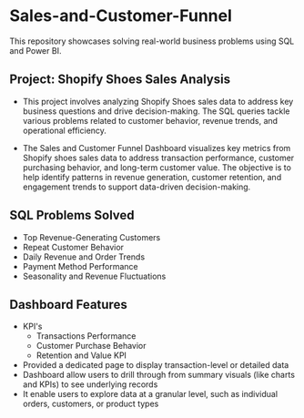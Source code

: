# Sales-and-Customer-Funnel

This repository showcases solving real-world business problems using SQL and Power BI.

## Project: Shopify Shoes Sales Analysis
- This project involves analyzing Shopify Shoes sales data to address key business questions and drive decision-making. The SQL queries tackle various problems related to customer behavior, revenue trends, and operational efficiency.
  
- The Sales and Customer Funnel Dashboard visualizes key metrics from Shopify shoes sales data to address transaction performance, customer purchasing behavior, and long-term customer value. The objective is to help identify patterns in revenue generation, customer retention, and engagement trends to support data-driven decision-making.


## SQL Problems Solved
- Top Revenue-Generating Customers
- Repeat Customer Behavior
- Daily Revenue and Order Trends
- Payment Method Performance
- Seasonality and Revenue Fluctuations

## Dashboard Features
- KPI's
   - Transactions Performance
   - Customer Purchase Behavior
   - Retention and Value KPI
- Provided a dedicated page to display transaction-level or detailed data
- Dashboard allow users to drill through from summary visuals (like charts and KPIs) to see underlying records
- It enable users to explore data at a granular level, such as individual orders, customers, or product types





